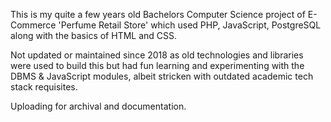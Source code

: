 
This is my quite a few years old Bachelors Computer Science project  of  E-Commerce 'Perfume Retail Store' which used PHP,  JavaScript, PostgreSQL along with the basics of HTML and CSS. 

Not updated or maintained since 2018 as old technologies and libraries were used to build this but had fun learning and experimenting with the  DBMS & JavaScript modules, albeit stricken with outdated academic tech stack requisites.

Uploading for archival and documentation.
